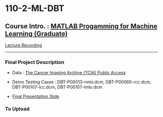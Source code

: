 # 110-2-ML-DBT
## Course Intro. : [MATLAB Progamming for Machine Learning (Graduate)](http://cflu.lab.nycu.edu.tw/CFLu_course_matlabml.html "link")
[Lecture Recording](https://www.youtube.com/playlist?list=PLx_IWc-RN82vEdU0maTcHBkMG5u7qeVtt "link")
___
### Final Project Description
+ Data : [The Cancer Imaging Archive (TCIA) Public Access](https://wiki.cancerimagingarchive.net/pages/viewpage.action?pageId=64685580 "link")

+ Demo Testing Cases : DBT-P00013-rmlo.dcm, DBT-P00060-rcc.dcm, DBT-P00107-lcc.dcm, DBT-P00107-lmlo.dcm  

+ [Final Presentation Slide](https://docs.google.com/presentation/d/11geo3Zq3TRSSoMgo6QQnPmI8_3D3ynWj/edit?usp=sharing&ouid=115227097513599981066&rtpof=true&sd=true "link")

### To Upload
